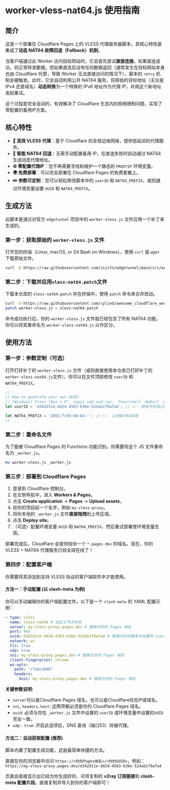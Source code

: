 # worker-vless-nat64.js 使用指南

## 简介

这是一个部署在 Cloudflare Pages 上的 VLESS 代理服务器脚本，其核心特性是集成了**动态 NAT64 故障回退（Fallback）机制**。

当客户端通过此 Worker 访问目标网站时，它会首先尝试**直接连接**。如果直连成功，则正常转发数据。但如果直连后没有任何数据返回（通常发生在目标网站本身也由 Cloudflare 托管，导致 Worker 无法直接访问的情况下），脚本的 `retry` 机制会被触发。此时，它会自动利用公共 NAT64 服务，将原始的目标地址（无论是 IPv4 还是域名）**动态转换**为一个特殊的 IPv6 地址作为代理 IP，并用这个新地址发起重试。

这个过程是完全自动的，有效解决了 Cloudflare 生态内的网络限制问题，实现了零配置的备用IP方案。

## 核心特性

- **🚀 高效 VLESS 代理**：基于 Cloudflare 的全球边缘网络，提供低延迟的代理服务。
- **🧠 智能 NAT64 回退**：无需手动配置备用 IP，在直连失败时自动通过 NAT64 生成动态代理地址。
- **⚙️ 零配置代理IP**：您不再需要寻找和维护一个静态的 `PROXYIP` 环境变量。
- **🌍 免费部署**：可以完全部署在 Cloudflare Pages 的免费套餐上。
- **✏️ 参数可定制**：您可以轻松修改脚本中的 `userID` 和 `NAT64_PREFIX`，或则通过环境变量设置 `UUID` 和 `NAT64_PREFIX`。

## 生成方法

此脚本是通过对官方 `edgetunnel` 项目中的 `worker-vless.js` 文件应用一个补丁来生成的。

### 第一步：获取原始的 `worker-vless.js` 文件

打开您的终端（Linux, macOS, or Git Bash on Windows），使用 `curl` 或 `wget` 下载原始文件。

```bash
curl -O https://raw.githubusercontent.com/zizifn/edgetunnel/main/src/worker-vless.js
```

### 第二步：下载并应用`vless-nat64.patch`文件

下载本仓库的 `vless-nat64.patch` 并在终端中，使用 `patch` 命令来合并改动。

```bash
curl -O https://raw.githubusercontent.com/cylind/awesome_cloudflare_workers/main/vless-nat64.patch
patch worker-vless.js < vless-nat64.patch
```

命令成功执行后，你的 `worker-vless.js` 文件就已经包含了所有 NAT64 功能。你可以将其重命名为 `worker-vless-nat64.js` 以作区分。

## 使用方法

### 第一步：参数定制（可选）

打开打好补丁的 `worker-vless.js` 文件（或则直接使用本仓库已打好补丁的 `worker-vless-nat64.js`文件），你可以在文件顶部修改 `userID` 和 `NAT64_PREFIX`。

```javascript
// ...
// How to generate your own UUID:
// [Windows] Press "Win + R", input cmd and run:  Powershell -NoExit -Command "[guid]::NewGuid()"
let userID = 'd342d11e-d424-4583-b36e-524ab1f0afa4'; // <-- 修改为你自己的 UUID

let NAT64_PREFIX = '2602:fc59:b0:64::'; // <-- 公共NAT64前缀
// ...
```

### 第二步：重命名文件

为了能被 Cloudflare Pages 的 Functions 功能识别，你需要将这个 JS 文件重命名为 `_worker.js`。

```bash
mv worker-vless.js _worker.js
```

### 第三步：部署到 Cloudflare Pages

1.  登录到 Cloudflare 控制台。
2.  在左侧导航中，进入 **Workers & Pages**。
3.  点击 **Create application** -> **Pages** -> **Upload assets**。
4.  给你的项目起一个名字，例如 `my-vless-proxy`。
5.  将你本地的 `_worker.js` 文件**直接拖拽**到上传区域。
6.  点击 **Deploy site**。
7.  （可选）配置环境变量 `UUID` 和 `NAT64_PREFIX`，然后重试部署使环境变量生效。

部署完成后，Cloudflare 会提供给你一个 `*.pages.dev` 的域名。现在，你的 VLESS + NAT64 代理服务已经全球在线了！

### 第四步：配置客户端

你需要将其添加到支持 VLESS 协议的客户端软件中才能使用。

#### 方法一：手动配置 (以 clash-meta 为例)

你可以手动编辑你的客户端配置文件。以下是一个 `clash-meta` 的 YAML 配置示例：

```yaml
- type: vless
  name: vless-nat64 # 自定义节点名称
  server: my-vless-proxy.pages.dev # 替换为你的 Pages 域名
  port: 443
  uuid: d342d11e-d424-4583-b36e-524ab1f0afa4 # 替换为你在脚本中设置的 userID
  network: ws
  tls: true
  udp: true
  sni: my-vless-proxy.pages.dev # 替换为你的 Pages 域名
  client-fingerprint: chrome
  ws-opts:
    path: "/?ed=2048"
    headers:
      host: my-vless-proxy.pages.dev # 替换为你的 Pages 域名
```

**关键参数说明:**
*  `server`可以是Cloudflare Pages 域名，也可以是Cloudflare优先IP或域名。
*  `sni`, `headers.host`: 这两项都必须是你的 Cloudflare Pages 域名。
*   `uuid`: 必须与你在 `_worker.js` 文件中设置的 `userID` 或环境变量中设置的`UUID`完全一致。
*   `udp: true`: 开启此选项后，DNS 查询（端口53）将被代理。

#### 方法二：自动获取配置 (推荐)

脚本内置了配置生成功能，这是最简单快捷的方法。

直接在你的浏览器中访问 `https://<你的Pages域名>/<你的UUID>`，例如：
`https://my-vless-proxy.pages.dev/d342d11e-d424-4583-b36e-524ab1f0afa4`

页面会直接显示出已经为你生成好的、可供复制的 **v2ray 订阅链接**和 **clash-meta 配置片段**。直接复制并导入到你的客户端即可！